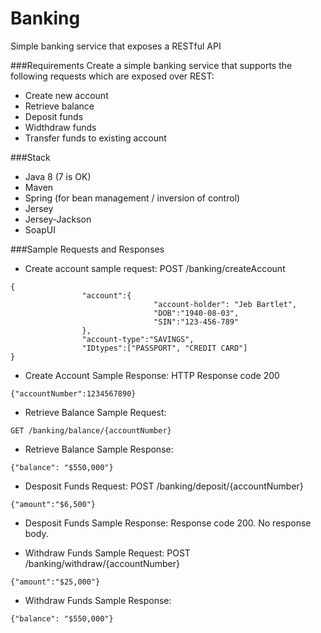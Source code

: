 # Banking
Simple banking service that exposes a RESTful API

###Requirements
Create a simple banking service that supports the following requests which are exposed over REST:

- Create new account
- Retrieve balance
- Deposit funds
- Widthdraw funds
- Transfer funds to existing account

###Stack
- Java 8 (7 is OK)
- Maven
- Spring (for bean management / inversion of control)
- Jersey
- Jersey-Jackson
- SoapUI

###Sample Requests and Responses

- Create account sample request:
POST /banking/createAccount
```
{
                "account":{
                                "account-holder": "Jeb Bartlet",
                                "DOB":"1940-08-03",
                                "SIN":"123-456-789"
                }, 
                "account-type":"SAVINGS",
                "IDtypes":["PASSPORT", "CREDIT CARD"]
}
```
- Create Account Sample Response:
HTTP Response code 200
```
{"accountNumber":1234567890}
```

- Retrieve Balance Sample Request:

```
GET /banking/balance/{accountNumber}
```

- Retrieve Balance Sample Response:
```
{"balance": "$550,000"}
```

- Desposit Funds Request:
POST /banking/deposit/{accountNumber}

```
{"amount":"$6,500"}
```
- Desposit Funds Sample Response:
Response code 200. No response body.

- Withdraw Funds Sample Request:
POST /banking/withdraw/{accountNumber}

```
{"amount":"$25,000"}
```

- Withdraw Funds Sample Response:
```
{"balance": "$550,000"}
```
